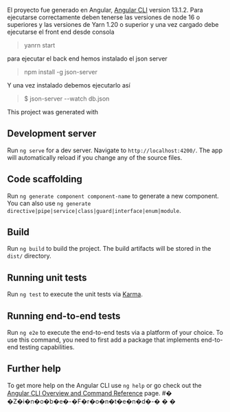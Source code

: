 
El proyecto fue generado en Angular,  [Angular CLI](https://github.com/angular/angular-cli) version 13.1.2.
Para ejecutarse correctamente deben tenerse las versiones de node 16 o superiores
y las versiones de Yarn 1.20 o superior
y una vez cargado debe ejecutarse el front end desde consola
> yanrn start

para ejecutar el back end hemos instalado el json server 
>npm install -g json-server

Y una vez instalado debemos ejecutarlo así 

>$ json-server --watch db.json

This project was generated with

## Development server

Run `ng serve` for a dev server. Navigate to `http://localhost:4200/`. The app will automatically reload if you change any of the source files.

## Code scaffolding

Run `ng generate component component-name` to generate a new component. You can also use `ng generate directive|pipe|service|class|guard|interface|enum|module`.

## Build

Run `ng build` to build the project. The build artifacts will be stored in the `dist/` directory.

## Running unit tests

Run `ng test` to execute the unit tests via [Karma](https://karma-runner.github.io).

## Running end-to-end tests

Run `ng e2e` to execute the end-to-end tests via a platform of your choice. To use this command, you need to first add a package that implements end-to-end testing capabilities.

## Further help

To get more help on the Angular CLI use `ng help` or go check out the [Angular CLI Overview and Command Reference](https://angular.io/cli) page.
#� �Z�i�n�o�b�e�-�F�r�o�n�t�e�n�d�-�
�
�
